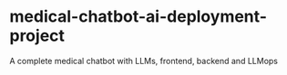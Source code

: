 # medical-chatbot-ai-deployment-project
A complete medical chatbot with LLMs, frontend, backend and LLMops
